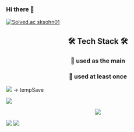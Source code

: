 ### Hi there 👋
[![Solved.ac
sksohn01](http://mazassumnida.wtf/api/mini/generate_badge?boj=sksohn01)](https://solved.ac/sksohn01)

<h2 align="center">🛠 Tech Stack 🛠</h2>
<h3 align="center">🚦 used as the main</h3>
<h3 align="center">🚦 used at least once</h3>



<img src="https://img.shields.io/badge/Blog-sooking87.github.io-3766AB?style=flat-square&logo=Python&logoColor=white"/> -> tempSave

<a align="center" href=https://sooking87.github.io/ target="_blank"><img src="https://img.shields.io/badge/Blog-sooking87.github.io-3766AB?style=for-the-badge&logo=appveyor"/></a>

<div align="center">
  
  <a align="center" href=https://sooking87.github.io/ target="_blank"><img src="https://img.shields.io/badge/Blog-sooking87.github.io-3766AB?style=for-the-badge&logo=Apache RocketMQ"/></a>
  
</div>

<img src="https://img.shields.io/badge/Python-3766AB?style=flat&logo=Python&logoColor=white"/>
<img src="https://img.shields.io/badge/React-191A1B?style=flat&logo=React&logoColor=61DAFB"/> 
  
